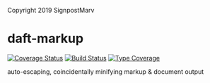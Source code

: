 Copyright 2019 SignpostMarv

# daft-markup
[![Coverage Status](https://coveralls.io/repos/github/SignpostMarv/daft-markup/badge.svg?branch=master)](https://coveralls.io/github/SignpostMarv/daft-markup?branch=master)
[![Build Status](https://travis-ci.org/SignpostMarv/daft-markup.svg?branch=master)](https://travis-ci.org/SignpostMarv/daft-markup)
[![Type Coverage](https://shepherd.dev/github/signpostmarv/daft-markup/coverage.svg)](https://shepherd.dev/github/signpostmarv/daft-markup)

auto-escaping, coincidentally minifying markup & document output
